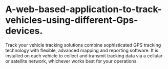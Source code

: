 # A-web-based-application-to-track-vehicles-using-different-Gps-devices.
Track your vehicle tracking solutions combine sophisticated GPS tracking technology with flexible, advanced mapping and reporting software. It is installed on each vehicle to collect and transmit tracking data via a cellular or satellite network, whichever works best for your operations.
